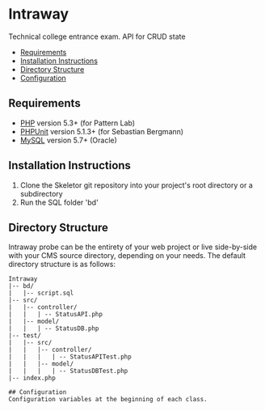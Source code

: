 # Intraway
Technical college entrance exam. API for CRUD state
* [Requirements](#requirements)
* [Installation Instructions](#installation-instructions)
* [Directory Structure](#directory-structure)
* [Configuration](#configuration)

## Requirements
* [PHP](http://php.net) version 5.3+ (for Pattern Lab)
* [PHPUnit](http://php.net) version 5.1.3+ (for Sebastian Bergmann)
* [MySQL](https://mysql.com) version 5.7+ (Oracle)

## Installation Instructions
1. Clone the Skeletor git repository into your project's root directory or a subdirectory
2. Run the SQL folder 'bd'

## Directory Structure
Intraway probe can be the entirety of your web project or live side-by-side with your CMS source directory, depending on your needs. The default directory structure is as follows:

```
Intraway
|-- bd/
|   |-- script.sql
|-- src/
|   |-- controller/
|   |   | -- StatusAPI.php 
|   |-- model/
|   |   | -- StatusDB.php
|-- test/
|   |-- src/
|   |   |-- controller/
|   |   |   | -- StatusAPITest.php 
|   |   |-- model/
|   |   |   | -- StatusDBTest.php
|-- index.php

## Configuration
Configuration variables at the beginning of each class. 

